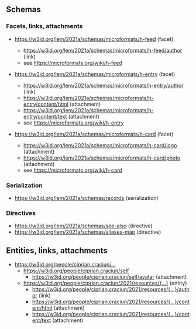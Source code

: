 



## Schemas


### Facets, links, attachments

* <https://w3id.org/lem/2021a/schemas/microformats/h-feed> (facet)
  * <https://w3id.org/lem/2021a/schemas/microformats/h-feed/author> (link)
  * see <https://microformats.org/wiki/h-feed>

* <https://w3id.org/lem/2021a/schemas/microformats/h-entry> (facet)
  * <https://w3id.org/lem/2021a/schemas/microformats/h-entry/author> (link)
  * <https://w3id.org/lem/2021a/schemas/microformats/h-entry/content/html> (attachment)
  * <https://w3id.org/lem/2021a/schemas/microformats/h-entry/content/text> (attachment)
  * see <https://microformats.org/wiki/h-entry>

* <https://w3id.org/lem/2021a/schemas/microformats/h-card> (facet)
  * <https://w3id.org/lem/2021a/schemas/microformats/h-card/logo> (attachment)
  * <https://w3id.org/lem/2021a/schemas/microformats/h-card/photo> (attachment)
  * see <https://microformats.org/wiki/h-card>

### Serialization

* <https://w3id.org/lem/2021a/schemas/records> (serialization)

### Directives

* <https://w3id.org/lem/2021a/schemas/see-also> (directive)
* <https://w3id.org/lem/2021a/schemas/aliases-map> (directive)




## Entities, links, attachments

* <https://w3id.org/people/ciprian.craciun/...>
  * <https://w3id.org/people/ciprian.craciun/self>
    * <https://w3id.org/people/ciprian.craciun/self/avatar> (attachment)
  * <https://w3id.org/people/ciprian.craciun/2021/resources/{...}> (entity)
    * <https://w3id.org/people/ciprian.craciun/2021/resources/{...}/author> (link)
    * <https://w3id.org/people/ciprian.craciun/2021/resources/{...}/content/html> (attachment)
    * <https://w3id.org/people/ciprian.craciun/2021/resources/{...}/content/text> (attachment)

